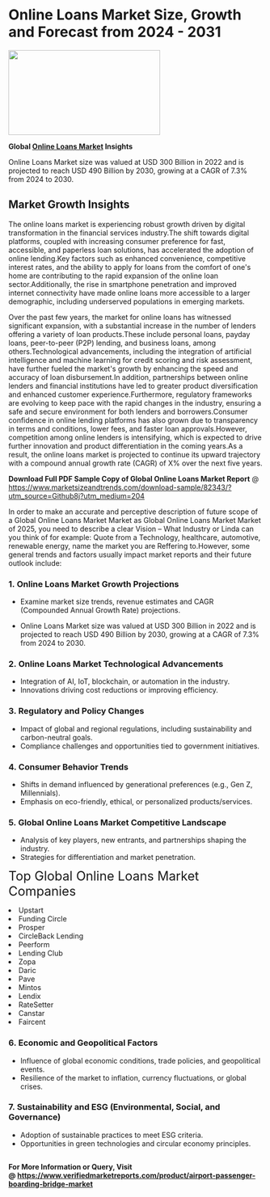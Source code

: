 <H1>Online Loans Market Size, Growth and Forecast from 2024 - 2031</H1><img class="aligncenter size-medium wp-image-584254" src="https://thirdeyenews.in/wp-content/uploads/2024/09/Global-Market-Research-300x168.jpeg" alt="" width="300" height="168" /><p><strong>Global&nbsp;<a href="https://www.marketsizeandtrends.com/download-sample/82343/?utm_source=Github8j?utm_medium=204">Online Loans Market</a> Insights</strong></p><p>Online Loans Market size was valued at USD 300 Billion in 2022 and is projected to reach USD 490 Billion by 2030, growing at a CAGR of 7.3% from 2024 to 2030.</p><p><h2>Market Growth Insights</h2> <p>The online loans market is experiencing robust growth driven by digital transformation in the financial services industry.The shift towards digital platforms, coupled with increasing consumer preference for fast, accessible, and paperless loan solutions, has accelerated the adoption of online lending.Key factors such as enhanced convenience, competitive interest rates, and the ability to apply for loans from the comfort of one's home are contributing to the rapid expansion of the online loan sector.Additionally, the rise in smartphone penetration and improved internet connectivity have made online loans more accessible to a larger demographic, including underserved populations in emerging markets.</p> <p>Over the past few years, the market for online loans has witnessed significant expansion, with a substantial increase in the number of lenders offering a variety of loan products.These include personal loans, payday loans, peer-to-peer (P2P) lending, and business loans, among others.Technological advancements, including the integration of artificial intelligence and machine learning for credit scoring and risk assessment, have further fueled the market's growth by enhancing the speed and accuracy of loan disbursement.In addition, partnerships between online lenders and financial institutions have led to greater product diversification and enhanced customer experience.Furthermore, regulatory frameworks are evolving to keep pace with the rapid changes in the industry, ensuring a safe and secure environment for both lenders and borrowers.Consumer confidence in online lending platforms has also grown due to transparency in terms and conditions, lower fees, and faster loan approvals.However, competition among online lenders is intensifying, which is expected to drive further innovation and product differentiation in the coming years.As a result, the online loans market is projected to continue its upward trajectory with a compound annual growth rate (CAGR) of X% over the next five years.</p> <p><span class=""><strong>Download Full PDF Sample Copy of Global Online Loans Market Report</strong> @ <a href="https://www.marketsizeandtrends.com/download-sample/82343/?utm_source=Github8j?utm_medium=204" target="_blank">https://www.marketsizeandtrends.com/download-sample/82343/?utm_source=Github8j?utm_medium=204</a></span></p><p>In order to make an accurate and perceptive description of future scope of a Global&nbsp;Online Loans Market Market as Global&nbsp;Online Loans Market Market of 2025, you need to describe a clear Vision &ndash; What Industry or Linda can you think of for example: Quote from a Technology, healthcare, automotive, renewable energy, name the market you are Reffering to.However, some general trends and factors usually impact market reports and their future outlook include:</p><h3>1.&nbsp;<strong>Online Loans Market Growth Projections</strong></h3><ul><li>Examine market size trends, revenue estimates and CAGR (Compounded Annual Growth Rate) projections.</li><li><p>Online Loans Market size was valued at USD 300 Billion in 2022 and is projected to reach USD 490 Billion by 2030, growing at a CAGR of 7.3% from 2024 to 2030.</p></li></ul><h3>2.&nbsp;<strong>Online Loans Market Technological Advancements</strong></h3><ul><li>Integration of AI, IoT, blockchain, or automation in the industry.</li><li>Innovations driving cost reductions or improving efficiency.</li></ul><h3>3.&nbsp;<strong>Regulatory and Policy Changes</strong></h3><ul><li>Impact of global and regional regulations, including sustainability and carbon-neutral goals.</li><li>Compliance challenges and opportunities tied to government initiatives.</li></ul><h3>4.&nbsp;<strong>Consumer Behavior Trends</strong></h3><ul><li>Shifts in demand influenced by generational preferences (e.g., Gen Z, Millennials).</li><li>Emphasis on eco-friendly, ethical, or personalized products/services.</li></ul><h3>5.&nbsp;<strong>Global Online Loans Market Competitive Landscape</strong></h3><ul><li>Analysis of key players, new entrants, and partnerships shaping the industry.</li><li>Strategies for differentiation and market penetration.</li></ul><p data-pm-slice="1 1 []"><span style="color: inherit; font-family: inherit; font-size: 25px;">Top Global Online Loans Market Companies</span></p><div class="" data-test-id=""><p><li>Upstart</li><li> Funding Circle</li><li> Prosper</li><li> CircleBack Lending</li><li> Peerform</li><li> Lending Club</li><li> Zopa</li><li> Daric</li><li> Pave</li><li> Mintos</li><li> Lendix</li><li> RateSetter</li><li> Canstar</li><li> Faircent</li></p></div><h3>6.&nbsp;<strong>Economic and Geopolitical Factors</strong></h3><ul><li>Influence of global economic conditions, trade policies, and geopolitical events.</li><li>Resilience of the market to inflation, currency fluctuations, or global crises.</li></ul><h3>7.&nbsp;<strong>Sustainability and ESG (Environmental, Social, and Governance)</strong></h3><ul><li>Adoption of sustainable practices to meet ESG criteria.</li><li>Opportunities in green technologies and circular economy principles.</li></ul><h2><strong style="font-size: 14px;">For More Information or Query, Visit @&nbsp;</strong><a style="background-color: #ffffff; font-size: 14px;" href="https://www.marketsizeandtrends.com/report/online-loans-market/" target="_blank">https://www.verifiedmarketreports.com/product/airport-passenger-boarding-bridge-market</a></h2>